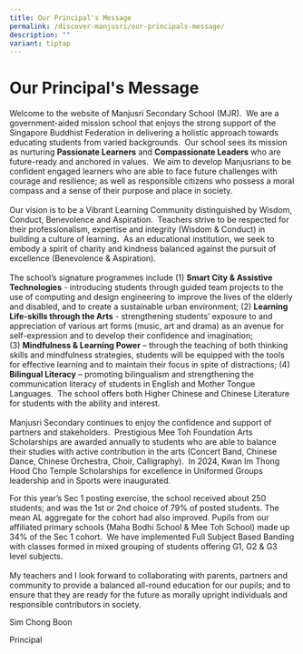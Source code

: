 ```yaml
---
title: Our Principal's Message
permalink: /discover-manjusri/our-principals-message/
description: ""
variant: tiptap
---
```

<h1><strong>Our Principal's Message</strong></h1>
<p>Welcome to the website of Manjusri Secondary School (MJR).&nbsp; We are
a government-aided mission school that enjoys the strong support of the
Singapore Buddhist Federation in delivering a holistic approach towards
educating students from varied backgrounds.&nbsp; Our school sees its mission
as nurturing&nbsp;<strong>Passionate Learners</strong>&nbsp;and&nbsp;<strong>Compassionate Leaders</strong>&nbsp;who
are future-ready and anchored in values.&nbsp; We aim to develop Manjusrians
to be confident engaged learners who are able to face future challenges
with courage and resilience; as well as responsible citizens who possess
a moral compass and a sense of their purpose and place in society.&nbsp;
<br>
<br>Our vision is to be a Vibrant Learning Community distinguished by Wisdom,
Conduct, Benevolence and Aspiration.&nbsp; Teachers strive to be respected
for their professionalism, expertise and integrity (Wisdom &amp; Conduct)
in building a culture of learning.&nbsp; As an educational institution,
we seek to embody a spirit of charity and kindness balanced against the
pursuit of excellence (Benevolence &amp; Aspiration).&nbsp;&nbsp;
<br>
<br>The school’s signature programmes include (1)&nbsp;<strong>Smart City &amp; Assistive Technologies</strong>&nbsp;-
introducing students through guided team projects to the use of computing
and design engineering to improve the lives of the elderly and disabled,
and to create a sustainable urban environment; (2)&nbsp;<strong>Learning Life-skills through the Arts</strong>&nbsp;-
strengthening students’ exposure to and appreciation of various art forms
(music, art and drama) as an avenue for self-expression and to develop
their confidence and imagination; (3)&nbsp;<strong>Mindfulness &amp; Learning Power</strong>&nbsp;–
through the teaching of both thinking skills and mindfulness strategies,
students will be equipped with the tools for effective learning and to
maintain their focus in spite of distractions; (4) <strong>Bilingual Literacy</strong> –
promoting bilingualism and strengthening the communication literacy of
students in English and Mother Tongue Languages.&nbsp; The school offers
both Higher Chinese and Chinese Literature for students with the ability
and interest.
<br>
<br>Manjusri Secondary continues to enjoy the confidence and support of partners
and stakeholders. &nbsp;Prestigious Mee Toh Foundation Arts Scholarships
are awarded annually to students who are able to balance their studies
with active contribution in the arts (Concert Band, Chinese Dance, Chinese
Orchestra, Choir, Calligraphy).&nbsp; In 2024, Kwan Im Thong Hood Cho Temple
Scholarships for excellence in Uniformed Groups leadership and in Sports
were inaugurated.</p>
<p>For this year’s Sec 1 posting exercise, the school received about 250
students; and was the&nbsp;1st or 2nd choice&nbsp;of 79% of posted students.
The mean AL aggregate for the cohort had also improved. Pupils from our
affiliated primary schools (Maha Bodhi School &amp; Mee Toh School) made
up 34% of the Sec 1 cohort.&nbsp; We have implemented Full Subject Based
Banding with classes formed in mixed grouping of students offering G1,
G2 &amp; G3 level subjects.
<br>
<br>My teachers and I look forward to collaborating with parents, partners
and community to provide a balanced all-round education for our pupils;
and to ensure that they are ready for the future as morally upright individuals
and responsible contributors in society.</p>
<p>Sim Chong Boon</p>
<p>Principal</p>